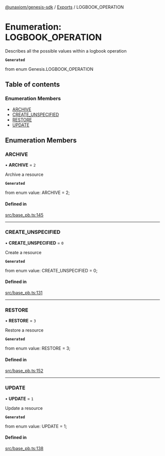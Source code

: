 [@unaxiom/genesis-sdk](../README.md) / [Exports](../modules.md) / LOGBOOK\_OPERATION

# Enumeration: LOGBOOK\_OPERATION

Describes all the possible values within a logbook operation

**`Generated`**

from enum Genesis.LOGBOOK_OPERATION

## Table of contents

### Enumeration Members

- [ARCHIVE](LOGBOOK_OPERATION.md#archive)
- [CREATE\_UNSPECIFIED](LOGBOOK_OPERATION.md#create_unspecified)
- [RESTORE](LOGBOOK_OPERATION.md#restore)
- [UPDATE](LOGBOOK_OPERATION.md#update)

## Enumeration Members

### ARCHIVE

• **ARCHIVE** = ``2``

Archive a resource

**`Generated`**

from enum value: ARCHIVE = 2;

#### Defined in

[src/base_pb.ts:145](https://github.com/Unaxiom/genesis-ts-sdk/blob/a265138/src/base_pb.ts#L145)

___

### CREATE\_UNSPECIFIED

• **CREATE\_UNSPECIFIED** = ``0``

Create a resource

**`Generated`**

from enum value: CREATE_UNSPECIFIED = 0;

#### Defined in

[src/base_pb.ts:131](https://github.com/Unaxiom/genesis-ts-sdk/blob/a265138/src/base_pb.ts#L131)

___

### RESTORE

• **RESTORE** = ``3``

Restore a resource

**`Generated`**

from enum value: RESTORE = 3;

#### Defined in

[src/base_pb.ts:152](https://github.com/Unaxiom/genesis-ts-sdk/blob/a265138/src/base_pb.ts#L152)

___

### UPDATE

• **UPDATE** = ``1``

Update a resource

**`Generated`**

from enum value: UPDATE = 1;

#### Defined in

[src/base_pb.ts:138](https://github.com/Unaxiom/genesis-ts-sdk/blob/a265138/src/base_pb.ts#L138)
